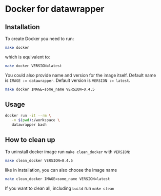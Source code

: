 # Docker for datawrapper

## Installation

To create Docker you need to run:

```bash
make docker
```

which is equivalent to:

```bash
make docker VERSION=latest
```

You could also provide name and version for the image itself.
Default name is `IMAGE := datawrapper`.
Default version is `VERSION := latest`.

```bash
make docker IMAGE=some_name VERSION=0.4.5
```

## Usage

```bash
docker run -it --rm \
   -v $(pwd):/workspace \
   datawrapper bash
```

## How to clean up

To uninstall docker image run `make clean_docker` with `VERSION`:

```bash
make clean_docker VERSION=0.4.5
```

like in installation, you can also choose the image name

```bash
make clean_docker IMAGE=some_name VERSION=latest
```

If you want to clean all, including `build` run `make clean`
